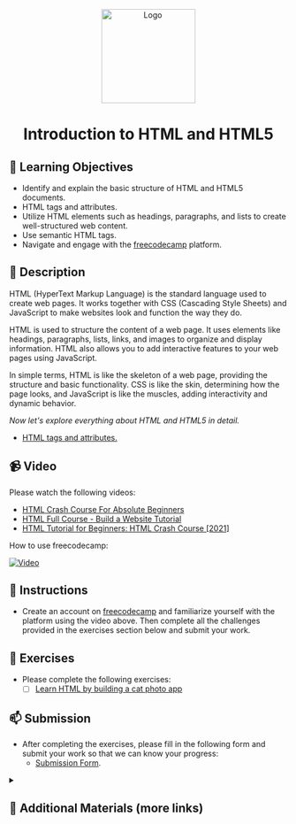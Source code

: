 <div align="center">
    <img src="../images/html5.jpg" alt="Logo" height="170" align="center">
    <h1 align="center">Introduction to HTML and HTML5</h1>
</div>

## 🎯 Learning Objectives
- Identify and explain the basic structure of HTML and HTML5 documents.
- HTML tags and attributes.
- Utilize HTML elements such as headings, paragraphs, and lists to create well-structured web content.
- Use semantic HTML tags.
- Navigate and engage with the [freecodecamp](https://www.freecodecamp.org) platform.

## 📝 Description
HTML (HyperText Markup Language) is the standard language used to create web pages. It works together with CSS (Cascading Style Sheets) and JavaScript to make websites look and function the way they do.

HTML is used to structure the content of a web page. It uses elements like headings, paragraphs, lists, links, and images to organize and display information. HTML also allows you to add interactive features to your web pages using JavaScript.

In simple terms, HTML is like the skeleton of a web page, providing the structure and basic functionality. CSS is like the skin, determining how the page looks, and JavaScript is like the muscles, adding interactivity and dynamic behavior.

_Now let's explore everything about HTML and HTML5 in detail._

- [HTML tags and attributes.](./html-tags-and-attributes.md)

## 📹 Video
Please watch the following videos:

- [HTML Crash Course For Absolute Beginners](https://www.youtube.com/watch?v=qz0aGYrrlhU) 
- [HTML Full Course - Build a Website Tutorial](https://www.youtube.com/watch?v=UB1O30fR-EE) 
- [HTML Tutorial for Beginners: HTML Crash Course [2021]](https://www.youtube.com/watch?v=8gNrZ4lAnAw)
    
How to use freecodecamp:

[![Video](https://img.youtube.com/vi/9DCpQG1KVGk/0.jpg)](https://www.youtube.com/watch?v=9DCpQG1KVGk)


## 🔧 Instructions
- Create an account on [freecodecamp](https://www.freecodecamp.org) and familiarize yourself with the platform using the video above. Then complete all the challenges provided in the exercises section below and submit your work.

## 🚀 Exercises
- Please complete the following exercises:
    - [ ] [Learn HTML by building a cat photo app](https://www.freecodecamp.org/learn/2022/responsive-web-design/learn-html-by-building-a-cat-photo-app/step-1)

## 📫 Submission
- After completing the exercises, please fill in the following form and submit your work so that we can know your progress:
    - [Submission Form](https://airtable.com/shrTKszJIyALWIPnb).

<details>
    <summary>
        <h2>📌 Additional Materials (more links)</h2>
    </summary>
    <hr style="height:1px;border-width:0;color:gray;background-color:dark">
    <i>
        These are all optional, but if you're interested in exploring this topic further, here are some resources to help you.
    </i>

<br>
    <ul>
        <li><a href="https://www.youtube.com/watch?v=qz0aGYrrlhU">HTML Crash Course For Absolute Beginners</a></li>
        <li><a href="https://www.youtube.com/watch?v=UB1O30fR-EE">HTML Full Course - Build a Website Tutorial</a></li>
        <li><a href="https://www.youtube.com/watch?v=8gNrZ4lAnAw">HTML Tutorial for Beginners: HTML Crash Course [2021]</a></li>
    </ul>
</details>
